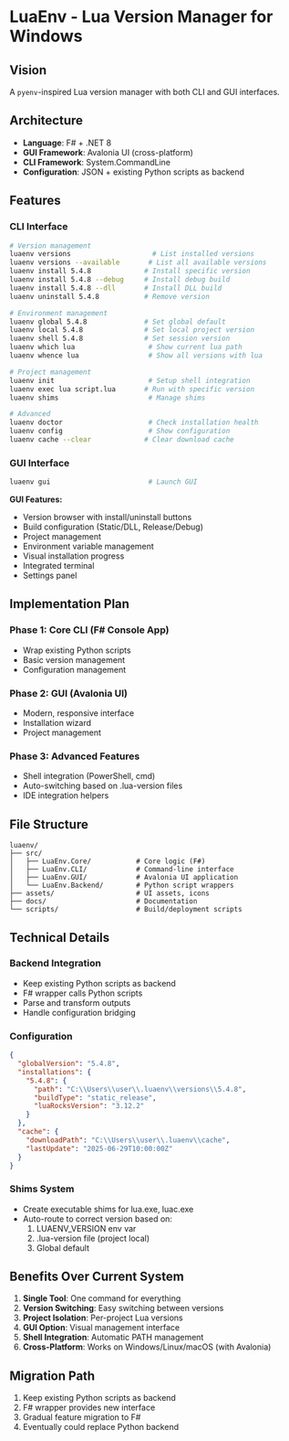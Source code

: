 # LuaEnv - Lua Version Manager for Windows

## Vision
A `pyenv`-inspired Lua version manager with both CLI and GUI interfaces.

## Architecture
- **Language**: F# + .NET 8
- **GUI Framework**: Avalonia UI (cross-platform)
- **CLI Framework**: System.CommandLine
- **Configuration**: JSON + existing Python scripts as backend

## Features

### CLI Interface
```bash
# Version management
luaenv versions                    # List installed versions
luaenv versions --available       # List all available versions
luaenv install 5.4.8             # Install specific version
luaenv install 5.4.8 --debug     # Install debug build
luaenv install 5.4.8 --dll       # Install DLL build
luaenv uninstall 5.4.8           # Remove version

# Environment management
luaenv global 5.4.8              # Set global default
luaenv local 5.4.8               # Set local project version
luaenv shell 5.4.8               # Set session version
luaenv which lua                  # Show current lua path
luaenv whence lua                 # Show all versions with lua

# Project management
luaenv init                       # Setup shell integration
luaenv exec lua script.lua       # Run with specific version
luaenv shims                      # Manage shims

# Advanced
luaenv doctor                     # Check installation health
luaenv config                     # Show configuration
luaenv cache --clear             # Clear download cache
```

### GUI Interface
```bash
luaenv gui                        # Launch GUI
```

**GUI Features:**
- Version browser with install/uninstall buttons
- Build configuration (Static/DLL, Release/Debug)
- Project management
- Environment variable management
- Visual installation progress
- Integrated terminal
- Settings panel

## Implementation Plan

### Phase 1: Core CLI (F# Console App)
- Wrap existing Python scripts
- Basic version management
- Configuration management

### Phase 2: GUI (Avalonia UI)
- Modern, responsive interface
- Installation wizard
- Project management

### Phase 3: Advanced Features
- Shell integration (PowerShell, cmd)
- Auto-switching based on .lua-version files
- IDE integration helpers

## File Structure
```
luaenv/
├── src/
│   ├── LuaEnv.Core/           # Core logic (F#)
│   ├── LuaEnv.CLI/            # Command-line interface
│   ├── LuaEnv.GUI/            # Avalonia UI application
│   └── LuaEnv.Backend/        # Python script wrappers
├── assets/                    # UI assets, icons
├── docs/                      # Documentation
└── scripts/                   # Build/deployment scripts
```

## Technical Details

### Backend Integration
- Keep existing Python scripts as backend
- F# wrapper calls Python scripts
- Parse and transform outputs
- Handle configuration bridging

### Configuration
```json
{
  "globalVersion": "5.4.8",
  "installations": {
    "5.4.8": {
      "path": "C:\\Users\\user\\.luaenv\\versions\\5.4.8",
      "buildType": "static_release",
      "luaRocksVersion": "3.12.2"
    }
  },
  "cache": {
    "downloadPath": "C:\\Users\\user\\.luaenv\\cache",
    "lastUpdate": "2025-06-29T10:00:00Z"
  }
}
```

### Shims System
- Create executable shims for lua.exe, luac.exe
- Auto-route to correct version based on:
  1. LUAENV_VERSION env var
  2. .lua-version file (project local)
  3. Global default

## Benefits Over Current System

1. **Single Tool**: One command for everything
2. **Version Switching**: Easy switching between versions
3. **Project Isolation**: Per-project Lua versions
4. **GUI Option**: Visual management interface
5. **Shell Integration**: Automatic PATH management
6. **Cross-Platform**: Works on Windows/Linux/macOS (with Avalonia)

## Migration Path
1. Keep existing Python scripts as backend
2. F# wrapper provides new interface
3. Gradual feature migration to F#
4. Eventually could replace Python backend
